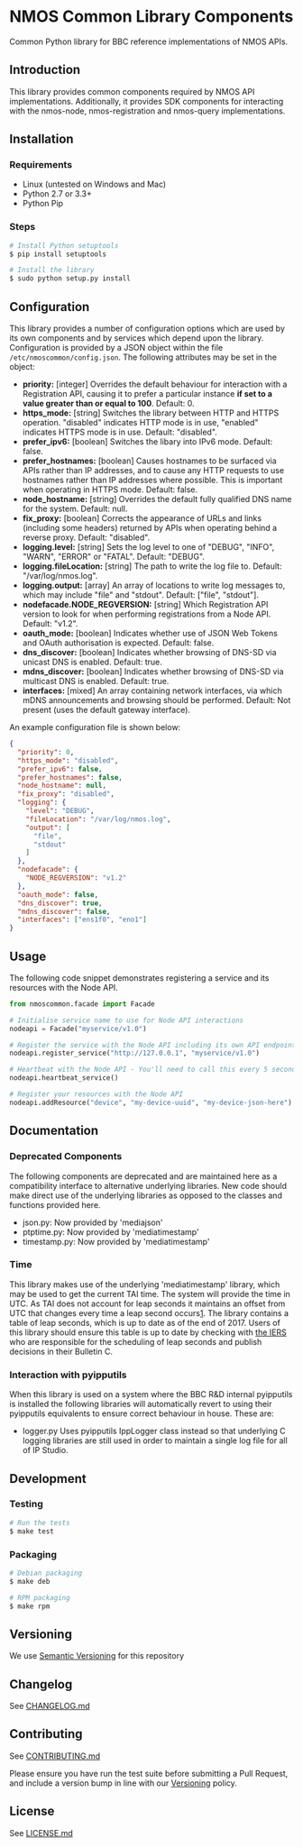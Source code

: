 # NMOS Common Library Components

Common Python library for BBC reference implementations of NMOS APIs.

## Introduction

This library provides common components required by NMOS API implementations. Additionally, it provides SDK components for interacting with the nmos-node, nmos-registration and nmos-query implementations.

## Installation

### Requirements

*   Linux (untested on Windows and Mac)
*   Python 2.7 or 3.3+
*   Python Pip

### Steps

```bash
# Install Python setuptools
$ pip install setuptools

# Install the library
$ sudo python setup.py install
```

## Configuration

This library provides a number of configuration options which are used by its own components and by services which depend upon the library. Configuration is provided by a JSON object within the file `/etc/nmoscommon/config.json`. The following attributes may be set in the object:

*   **priority:** \[integer\] Overrides the default behaviour for interaction with a Registration API, causing it to prefer a particular instance **if set to a value greater than or equal to 100**. Default: 0.
*   **https_mode:** \[string\] Switches the library between HTTP and HTTPS operation. "disabled" indicates HTTP mode is in use, "enabled" indicates HTTPS mode is in use. Default: "disabled".
*   **prefer_ipv6:** \[boolean\] Switches the libary into IPv6 mode. Default: false.
*   **prefer_hostnames:** \[boolean\] Causes hostnames to be surfaced via APIs rather than IP addresses, and to cause any HTTP requests to use hostnames rather than IP addresses where possible. This is important when operating in HTTPS mode. Default: false.
*   **node_hostname:** \[string\] Overrides the default fully qualified DNS name for the system. Default: null.
*   **fix_proxy:** \[boolean\] Corrects the appearance of URLs and links (including some headers) returned by APIs when operating behind a reverse proxy. Default: "disabled".
*   **logging.level:** \[string\] Sets the log level to one of "DEBUG", "INFO", "WARN", "ERROR" or "FATAL". Default: "DEBUG".
*   **logging.fileLocation:** \[string\] The path to write the log file to. Default: "/var/log/nmos.log".
*   **logging.output:** \[array\] An array of locations to write log messages to, which may include "file" and "stdout". Default: \["file", "stdout"\].
*   **nodefacade.NODE_REGVERSION:** \[string\] Which Registration API version to look for when performing registrations from a Node API. Default: "v1.2".
*   **oauth_mode:** \[boolean\] Indicates whether use of JSON Web Tokens and OAuth authorisation is expected. Default: false.
*   **dns_discover:** \[boolean\] Indicates whether browsing of DNS-SD via unicast DNS is enabled. Default: true.
*   **mdns_discover:** \[boolean\] Indicates whether browsing of DNS-SD via multicast DNS is enabled. Default: true.
*   **interfaces:** \[mixed\] An array containing network interfaces, via which mDNS announcements and browsing should be performed. Default: Not present (uses the default gateway interface).

An example configuration file is shown below:

```json
{
  "priority": 0,
  "https_mode": "disabled",
  "prefer_ipv6": false,
  "prefer_hostnames": false,
  "node_hostname": null,
  "fix_proxy": "disabled",
  "logging": {
    "level": "DEBUG",
    "fileLocation": "/var/log/nmos.log",
    "output": [
      "file",
      "stdout"
    ]
  },
  "nodefacade": {
    "NODE_REGVERSION": "v1.2"
  },
  "oauth_mode": false,
  "dns_discover": true,
  "mdns_discover": false,
  "interfaces": ["ens1f0", "eno1"]
}
```

## Usage

The following code snippet demonstrates registering a service and its resources with the Node API.

```python
from nmoscommon.facade import Facade

# Initialise service name to use for Node API interactions
nodeapi = Facade("myservice/v1.0")

# Register the service with the Node API including its own API endpoint
nodeapi.register_service("http://127.0.0.1", "myservice/v1.0")

# Heartbeat with the Node API - You'll need to call this every 5 seconds from another thread
nodeapi.heartbeat_service()

# Register your resources with the Node API
nodeapi.addResource("device", "my-device-uuid", "my-device-json-here")
```

## Documentation

### Deprecated Components

The following components are deprecated and are maintained here as a compatibility interface to alternative underlying libraries. New code should make direct use of the underlying libraries as opposed to the classes and functions provided here.

*   json.py: Now provided by 'mediajson'
*   ptptime.py: Now provided by 'mediatimestamp'
*   timestamp.py: Now provided by 'mediatimestamp'

### Time

This library makes use of the underlying 'mediatimestamp' library, which may be used to get the current TAI time. The system will provide the time in UTC. As TAI does not account for leap seconds it maintains an offset from UTC that changes every time a leap second occurs[1][1]. The library contains a table of leap seconds, which is up to date as of the end of 2017. Users of this library should ensure this table is up to date by checking with [the IERS](https://www.iers.org) who are responsible for the scheduling of leap seconds and publish decisions in their Bulletin C.

[1]: https://www.timeanddate.com/time/international-atomic-time.html

### Interaction with pyipputils

When this library is used on a system where the BBC R&amp;D internal pyipputils is installed the following libraries will automatically revert to using their pyipputils equivalents to ensure correct behaviour in house. These are:

*   logger.py
    Uses pyipputils IppLogger class instead so that underlying C logging libraries are still used in order to maintain a single log file for all of IP Studio.

## Development

### Testing

```bash
# Run the tests
$ make test
```

### Packaging

```bash
# Debian packaging
$ make deb

# RPM packaging
$ make rpm
```

## Versioning

We use [Semantic Versioning](https://semver.org/) for this repository

## Changelog

See [CHANGELOG.md](CHANGELOG.md)

## Contributing

See [CONTRIBUTING.md](CONTRIBUTING.md)

Please ensure you have run the test suite before submitting a Pull Request, and include a version bump in line with our [Versioning](#versioning) policy.

## License

See [LICENSE.md](LICENSE.md)
